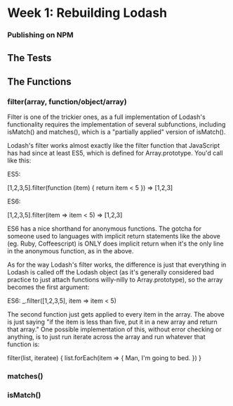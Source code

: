 # Week 1: Rebuilding Lodash

### Publishing on NPM

## The Tests

## The Functions

### filter(array, function/object/array)

Filter is one of the trickier ones, as a full implementation of Lodash's functionality requires the implementation of several subfunctions, including isMatch() and matches(), which is a "partially applied" version of isMatch(). 

Lodash's filter works almost exactly like the filter function that JavaScript has had since at least ES5, which is defined for Array.prototype. You'd call like this: 

ES5:

[1,2,3,5].filter(function (item) { return item < 5 })
=> [1,2,3]

ES6: 

[1,2,3,5].filter(item => item < 5)
=> [1,2,3]

ES6 has a nice shorthand for anonymous functions. The gotcha for someone used to languages with implicit return statements like the above (eg. Ruby, Coffeescript) is ONLY does implicit return when it's the only line in the anonymous function, as in the above.

As for the way Lodash's filter works, the difference is just that everything in Lodash is called off the Lodash object (as it's generally considered bad practice to just attach functions willy-nilly to Array.prototype), so the array becomes the first argument:

ES6:
_.filter([1,2,3,5], item => item < 5)

The second function just gets applied to every item in the array. The above is just saying "if the item is less than five, put it in a new array and return that array." One possible implementation of this, without error checking or anything, is to just run iterate across the array and run whatever that function is:

filter(list, iteratee) { 
  list.forEach(item => {
    Man, I'm going to bed.
  })
}



### matches()

### isMatch()


